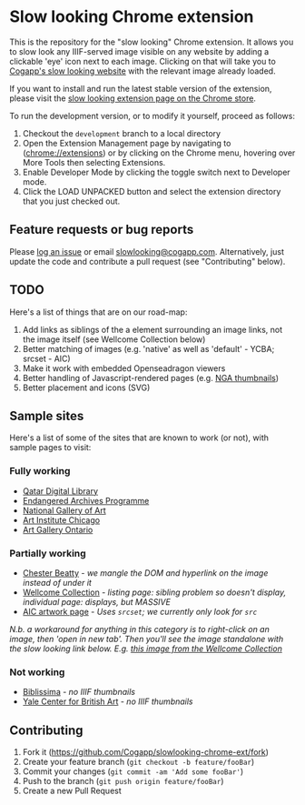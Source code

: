 # Slow looking Chrome extension
This is the repository for the "slow looking" Chrome extension. It allows you to slow look any IIIF-served image visible on any website by adding a clickable 'eye' icon next to each image. Clicking on that will take you to [Cogapp's slow looking website](http://slowlooking.cogapp.com/) with the relevant image already loaded.

If you want to install and run the latest stable version of the extension, please visit the [slow looking extension page on the Chrome store](https://chrome.google.com/webstore/detail/slow-looking/ofekjfeobgpjgklnmpdafpinjnbblbbj). 

To run the development version, or to modify it yourself, proceed as follows:

1. Checkout the `development` branch to a local directory
1. Open the Extension Management page by navigating to (<chrome://extensions>) or by clicking on the Chrome menu, hovering over More Tools then selecting Extensions.
2. Enable Developer Mode by clicking the toggle switch next to Developer mode.
3. Click the LOAD UNPACKED button and select the extension directory that you just checked out.

## Feature requests or bug reports

Please [log an issue](https://github.com/Cogapp/slowlooking-chrome-ext/issues) or email [slowlooking@cogapp.com](mailto:slowlooking@cogapp.com). Alternatively, just update the code and contribute a pull request (see "Contributing" below).

## TODO

Here's a list of things that are on our road-map:

1. Add links as siblings of the a element surrounding an image links, not the image itself (see Wellcome Collection below)
0. Better matching of images (e.g. 'native' as well as 'default' - YCBA; srcset - AIC)
1. Make it work with embedded Openseadragon viewers
2. Better handling of Javascript-rendered pages (e.g. [NGA thumbnails](https://www.nga.gov/collection-search-result.html?artobj_imagesonly=Images_online))
3. Better placement and icons (SVG)

## Sample sites

Here's a list of some of the sites that are known to work (or not), with sample pages to visit:

### Fully working

- [Qatar Digital Library](https://www.qdl.qa/en/search/site/?f[0]=document_source:archive_source)
- [Endangered Archives Programme](https://eap.bl.uk/search/site?f%5B0%5D=ss_simplified_type%3AItem)
- [National Gallery of Art](https://www.nga.gov/collection/art-object-page.43626.html)
- [Art Institute Chicago](https://www.artic.edu/highlights/4/new-on-view)
- [Art Gallery Ontario](http://ago.ca/collection/prints-and-drawing)

### Partially working

- [Chester Beatty](https://viewer.cbl.ie/viewer/browse/-/1/SORT_TITLE/DC:arabiccollection/) - _we mangle the DOM and hyperlink on the image instead of under it_
- [Wellcome Collection](https://wellcomecollection.org/works/ff22u3ww?query=london) - _listing page: sibling problem so doesn't display, individual page: displays, but MASSIVE_
- [AIC artwork page](https://www.artic.edu/artworks/111628/nighthawks) - _Uses `srcset`; we currently only look for `src`_

_N.b. a workaround for anything in this category is to right-click on an image, then 'open in new tab'. Then you'll see the image standalone with the slow looking link below. E.g. [this image from the Wellcome Collection](https://iiif.wellcomecollection.org/image/V0047614.jpg/full/282,/0/default.jpg)_

### Not working

- [Biblissima](https://iiif.biblissima.fr/collections/search?collection=Biblioth%C3%A8que%20nationale%20de%20France%20(Gallica)) - _no IIIF thumbnails_
- [Yale Center for British Art](https://collections.britishart.yale.edu/vufind/Record/1668417) - _no IIIF thumbnails_


## Contributing

1. Fork it (<https://github.com/Cogapp/slowlooking-chrome-ext/fork>)
2. Create your feature branch (`git checkout -b feature/fooBar`)
3. Commit your changes (`git commit -am 'Add some fooBar'`)
4. Push to the branch (`git push origin feature/fooBar`)
5. Create a new Pull Request
